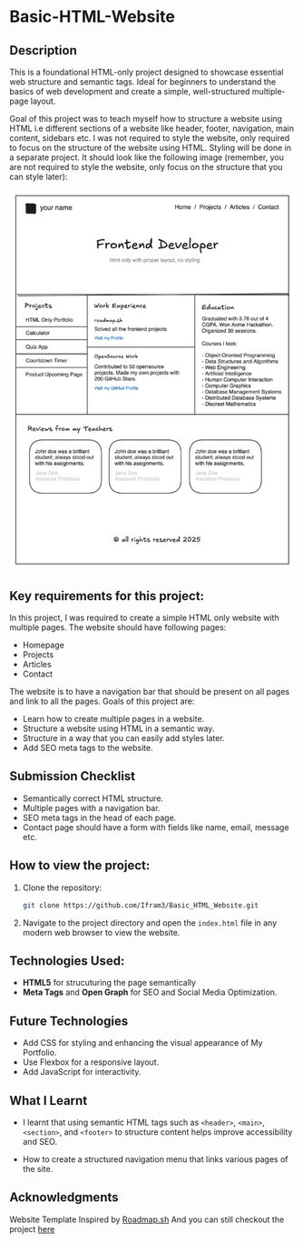 # Basic-HTML-Website

## Description
This is a foundational HTML-only project designed to showcase essential web structure and semantic tags. Ideal for beginners to understand the basics of web development and create a simple, well-structured multiple-page layout.

Goal of this project was to teach myself how to structure a website using HTML i.e different sections of a website like header, footer, navigation, main content, sidebars etc. I was not required to style the website, only required to focus on the structure of the website using HTML. Styling will be done in a separate project. It should look like the following image (remember, you are not required to style the website, only focus on the structure that you can style later):

![Website Template](images/image.png) 

## Key requirements for this project:

In this project, I was required to create a simple HTML only website with multiple pages. The website should have following pages:

- Homepage
- Projects
- Articles
- Contact

The website is to have a navigation bar that should be present on all pages and link to all the pages. Goals of this project are:

- Learn how to create multiple pages in a website.
- Structure a website using HTML in a semantic way.
- Structure in a way that you can easily add styles later.
- Add SEO meta tags to the website.

## Submission Checklist

* Semantically correct HTML structure.
* Multiple pages with a navigation bar.
* SEO meta tags in the head of each page.
* Contact page should have a form with fields like name, email, message etc.

## How to view the project:
1. Clone the repository:
   ```bash
   git clone https://github.com/Ifram3/Basic_HTML_Website.git
   ```
2. Navigate to the project directory and open the `index.html` file in any modern web browser to view the website.

## Technologies Used:

* **HTML5** for strucuturing the page semantically  
* **Meta Tags** and **Open Graph** for SEO and Social Media Optimization.

## Future Technologies

* Add CSS for styling and enhancing the visual appearance of My Portfolio.  
* Use Flexbox for a responsive layout.  
* Add JavaScript for interactivity.

## What I Learnt

* I learnt that using semantic HTML tags such as `<header>`, `<main>`,        `<section>`, and `<footer>` to structure content helps improve accessibility
and SEO.

* How to create a structured navigation menu that links various pages of the site.

## Acknowledgments

Website Template Inspired by [Roadmap.sh](https://roadmap.sh/projects/basic-html-website) And you can still checkout the project [here](https://roadmap.sh/projects/basic-html-website)
